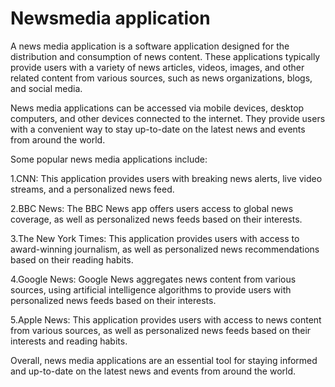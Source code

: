 # Newsmedia application

A news media application is a software application designed for the distribution and consumption of news content. These applications typically provide users with a variety of news articles, videos, images, and other related content from various sources, such as news organizations, blogs, and social media.

News media applications can be accessed via mobile devices, desktop computers, and other devices connected to the internet. They provide users with a convenient way to stay up-to-date on the latest news and events from around the world.

Some popular news media applications include:

1.CNN: This application provides users with breaking news alerts, live video streams, and a personalized news feed.

2.BBC News: The BBC News app offers users access to global news coverage, as well as personalized news feeds based on their interests.

3.The New York Times: This application provides users with access to award-winning journalism, as well as personalized news recommendations based on their reading habits.

4.Google News: Google News aggregates news content from various sources, using artificial intelligence algorithms to provide users with personalized news feeds based on their interests.

5.Apple News: This application provides users with access to news content from various sources, as well as personalized news feeds based on their interests and reading habits.

Overall, news media applications are an essential tool for staying informed and up-to-date on the latest news and events from around the world.
